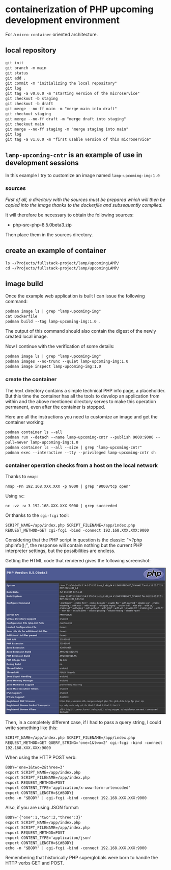 # containerization of PHP upcoming development environment

For a `micro-container` oriented architecture.

## local repository

```shell
git init
git branch -m main
git status
git add .
git commit -m "initializing the local repository"
git log
git tag -a v0.0.0 -m "starting version of the microservice"
git checkout -b staging
git checkout -b draft
git merge --no-ff main -m "merge main into draft"
git checkout staging
git merge --no-ff draft -m "merge draft into staging"
git checkout main
git merge --no-ff staging -m "merge staging into main"
git log
git tag -a v1.0.0 -m "first usable version of this microservice"
```

## `lamp-upcoming-cntr` is an example of use in development sessions

In this example I try to customize an image named `lamp-upcoming-img:1.0`

### sources

*First of all, a directory with the sources must be prepared which will then be copied into the image thanks to the dockerfile and subsequently compiled.*

It will therefore be necessary to obtain the following sources:

* php-src-php-8.5.0beta3.zip

Then place them in the sources directory.

## create an example of container

```shell
ls ~/Projects/fullstack-project/lamp/upcomingLAMP/
cd ~/Projects/fullstack-project/lamp/upcomingLAMP/
```

## image build

Once the example web application is built I can issue the following command:

```shell
podman image ls | grep "lamp-upcoming-img"
cat Dockerfile
podman build --tag lamp-upcoming-img:1.0 .
```

The output of this command should also contain the digest of the newly created local image.

Now I continue with the verification of some details:

```shell
podman image ls | grep "lamp-upcoming-img"
podman images --no-trunc --quiet lamp-upcoming-img:1.0
podman image inspect lamp-upcoming-img:1.0
```

### create the container

The `html` directory contains a simple technical PHP info page, a placeholder. But this time the container has all the tools to develop an application from within and the above mentioned directory serves to make this operation permanent, even after the container is stopped.

Here are all the instructions you need to customize an image and get the container working:

```shell
podman container ls --all
podman run --detach --name lamp-upcoming-cntr --publish 9000:9000 --pull=never lamp-upcoming-img:1.0
podman container ls --all --size | grep "lamp-upcoming-cntr"
podman exec --interactive --tty --privileged lamp-upcoming-cntr sh
```

### container operation checks from a host on the local network

Thanks to `nmap`:

```shell
nmap -Pn 192.168.XXX.XXX -p 9000 | grep "9000/tcp open"
```

Using `nc`:

```shell
nc -vz -w 3 192.168.XXX.XXX 9000 | grep succeeded
```

Or thanks to the `cgi-fcgi` tool:

```shell
SCRIPT_NAME=/app/index.php SCRIPT_FILENAME=/app/index.php REQUEST_METHOD=GET cgi-fcgi -bind -connect 192.168.XXX.XXX:9000
```

Considering that the PHP script in question is the classic: "<?php phpinfo();", the response will contain nothing but the current PHP interpreter settings, but the possibilities are endless.

Getting the HTML code that rendered gives the following screenshot:

![PHP version 8.5.0beta3](./screenshots/PHP_8.5.0beta3.png "PHP version 8.5.0beta3")

Then, in a completely different case, if I had to pass a query string, I could write something like this:

```shell
SCRIPT_NAME=/app/index.php SCRIPT_FILENAME=/app/index.php REQUEST_METHOD=GET QUERY_STRING='one=1&two=2' cgi-fcgi -bind -connect 192.168.XXX.XXX:9000
```

When using the HTTP POST verb:

```shell
BODY='one=1&two=2&three=3'
export SCRIPT_NAME=/app/index.php
export SCRIPT_FILENAME=/app/index.php
export REQUEST_METHOD=POST
export CONTENT_TYPE='application/x-www-form-urlencoded'
export CONTENT_LENGTH=${#BODY}
echo -n "$BODY" | cgi-fcgi -bind -connect 192.168.XXX.XXX:9000
```

Also, if you are using JSON format:

```shell
BODY='{"one":1,"two":2,"three":3}'
export SCRIPT_NAME=/app/index.php
export SCRIPT_FILENAME=/app/index.php
export REQUEST_METHOD=POST
export CONTENT_TYPE='application/json'
export CONTENT_LENGTH=${#BODY}
echo -n "$BODY" | cgi-fcgi -bind -connect 192.168.XXX.XXX:9000
```

Remembering that historically PHP superglobals were born to handle the HTTP verbs GET and POST.
